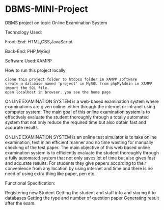 # DBMS-MINI-Project
 DBMS project on topic Online Examination System


Technology Used:

Front-End: HTML,CSS,JavaScript

Back-End: PHP,MySql

Software Used:XAMPP

How to run this project locally

    clone this project folder to htdocs folder in XAMPP software
    create a database named 'project' in MySQL from phpMyAdmin in XAMPP 
    import the SQL file.
    open localhost in browser. you see the home page


ONLINE EXAMINATION SYSTEM is a web-based examination system where examinations are given online. either through the internet or intranet using computer system. The main goal of this online examination system is to effectively evaluate the student thoroughly through a totally automated system that not only reduce the required time but also obtain fast and accurate results.

ONLINE EXAMINATION SYSTEM is an online test simulator is to take online examination, test in an efficient manner and no time wasting for manually checking of the test paper. The main objective of this web based online examination system is to efficiently evaluate the student thoroughly through a fully automated system that not only saves lot of time but also gives fast and accurate results. For students they give papers according to their convenience from any location by using internet and time and there is no need of using extra thing like paper, pen etc.

Functional Specification:

Registering new Student
Getting the student and staff info and storing it to databases
Getting the type and number of question paper 
Generating result after the exam.
